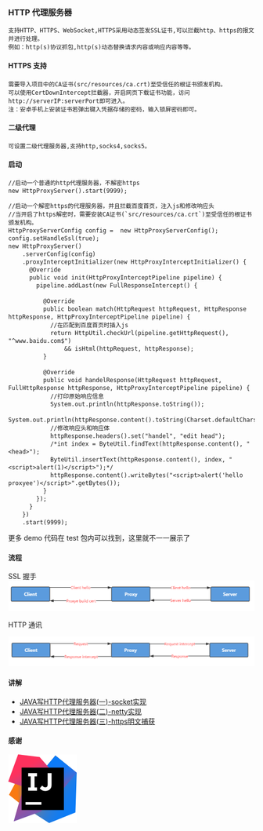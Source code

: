 ### HTTP 代理服务器

    支持HTTP、HTTPS、WebSocket,HTTPS采用动态签发SSL证书,可以拦截http、https的报文并进行处理。
    例如：http(s)协议抓包,http(s)动态替换请求内容或响应内容等等。

#### HTTPS 支持

    需要导入项目中的CA证书(src/resources/ca.crt)至受信任的根证书颁发机构。
    可以使用CertDownIntercept拦截器，开启网页下载证书功能，访问http://serverIP:serverPort即可进入。
    注：安卓手机上安装证书若弹出键入凭据存储的密码，输入锁屏密码即可。

#### 二级代理

    可设置二级代理服务器,支持http,socks4,socks5。

#### 启动

```
//启动一个普通的http代理服务器，不解密https
new HttpProxyServer().start(9999);
```

```
//启动一个解密https的代理服务器，并且拦截百度首页，注入js和修改响应头
//当开启了https解密时，需要安装CA证书(`src/resources/ca.crt`)至受信任的根证书颁发机构。
HttpProxyServerConfig config =  new HttpProxyServerConfig();
config.setHandleSsl(true);
new HttpProxyServer()
    .serverConfig(config)
    .proxyInterceptInitializer(new HttpProxyInterceptInitializer() {
      @Override
      public void init(HttpProxyInterceptPipeline pipeline) {
        pipeline.addLast(new FullResponseIntercept() {

          @Override
          public boolean match(HttpRequest httpRequest, HttpResponse httpResponse, HttpProxyInterceptPipeline pipeline) {
            //在匹配到百度首页时插入js
            return HttpUtil.checkUrl(pipeline.getHttpRequest(), "^www.baidu.com$")
                && isHtml(httpRequest, httpResponse);
          }

          @Override
          public void handelResponse(HttpRequest httpRequest, FullHttpResponse httpResponse, HttpProxyInterceptPipeline pipeline) {
            //打印原始响应信息
            System.out.println(httpResponse.toString());
            System.out.println(httpResponse.content().toString(Charset.defaultCharset()));
            //修改响应头和响应体
            httpResponse.headers().set("handel", "edit head");
            /*int index = ByteUtil.findText(httpResponse.content(), "<head>");
            ByteUtil.insertText(httpResponse.content(), index, "<script>alert(1)</script>");*/
            httpResponse.content().writeBytes("<script>alert('hello proxyee')</script>".getBytes());
          }
        });
      }
    })
    .start(9999);
```

更多 demo 代码在 test 包内可以找到，这里就不一一展示了

#### 流程

SSL 握手
![SSL握手](https://raw.githubusercontent.com/monkeyWie/pic-bed/master/proxyee/20190918134332.png)

HTTP 通讯

![HTTP通讯](https://raw.githubusercontent.com/monkeyWie/pic-bed/master/proxyee/20190918134232.png)

#### 讲解
- [JAVA写HTTP代理服务器(一)-socket实现](https://segmentfault.com/a/1190000011810997)
- [JAVA写HTTP代理服务器(二)-netty实现](https://segmentfault.com/a/1190000011811082)
- [JAVA写HTTP代理服务器(三)-https明文捕获](https://segmentfault.com/a/1190000011811150)

#### 感谢
[![intellij-idea](idea.svg)](https://www.jetbrains.com/?from=proxyee)